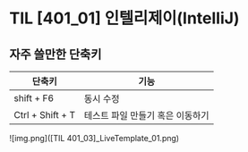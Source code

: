  # TIL [401_01] 인텔리제이(IntelliJ)  
 ## 자주 쓸만한 단축키 
| 단축키              | 기능    |
|------------------|-------|
| shift + F6       | 동시 수정 |
| Ctrl + Shift + T |테스트 파일 만들기 혹은 이동하기|

![img.png]([TIL 401_03]_LiveTemplate_01.png)